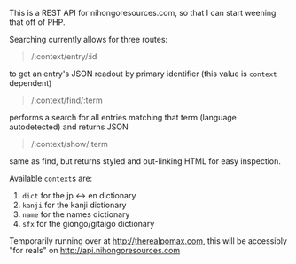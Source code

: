 This is a REST API for nihongoresources.com, so that I can
start weening that off of PHP.

Searching currently allows for three routes:

>  /:context/entry/:id

to get an entry's JSON readout by primary identifier (this value is `context` dependent)

>  /:context/find/:term

performs a search for all entries matching that term (language autodetected) and returns JSON

>  /:context/show/:term

same as find, but returns styled and out-linking HTML for easy inspection.

Available `context`s are:

1. `dict` for the jp <-> en dictionary
2. `kanji` for the kanji dictionary
3. `name` for the names dictionary
4. `sfx` for the giongo/gitaigo dictionary

Temporarily running over at http://therealpomax.com, this will
be accessibly "for reals" on http://api.nihongoresources.com
